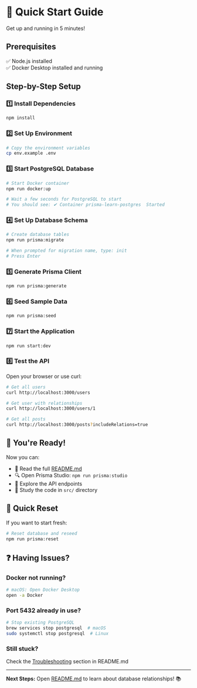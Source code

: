# 🚀 Quick Start Guide

Get up and running in 5 minutes!

## Prerequisites

✅ Node.js installed  
✅ Docker Desktop installed and running  

## Step-by-Step Setup

### 1️⃣ Install Dependencies
```bash
npm install
```

### 2️⃣ Set Up Environment
```bash
# Copy the environment variables
cp env.example .env
```

### 3️⃣ Start PostgreSQL Database
```bash
# Start Docker container
npm run docker:up

# Wait a few seconds for PostgreSQL to start
# You should see: ✔ Container prisma-learn-postgres  Started
```

### 4️⃣ Set Up Database Schema
```bash
# Create database tables
npm run prisma:migrate

# When prompted for migration name, type: init
# Press Enter
```

### 5️⃣ Generate Prisma Client
```bash
npm run prisma:generate
```

### 6️⃣ Seed Sample Data
```bash
npm run prisma:seed
```

### 7️⃣ Start the Application
```bash
npm run start:dev
```

### 8️⃣ Test the API

Open your browser or use curl:

```bash
# Get all users
curl http://localhost:3000/users

# Get user with relationships
curl http://localhost:3000/users/1

# Get all posts
curl http://localhost:3000/posts?includeRelations=true
```

## 🎉 You're Ready!

Now you can:
- 📖 Read the full [README.md](./README.md)
- 🔍 Open Prisma Studio: `npm run prisma:studio`
- 🧪 Explore the API endpoints
- 📝 Study the code in `src/` directory

## 🔄 Quick Reset

If you want to start fresh:

```bash
# Reset database and reseed
npm run prisma:reset
```

## ❓ Having Issues?

### Docker not running?
```bash
# macOS: Open Docker Desktop
open -a Docker
```

### Port 5432 already in use?
```bash
# Stop existing PostgreSQL
brew services stop postgresql  # macOS
sudo systemctl stop postgresql  # Linux
```

### Still stuck?
Check the [Troubleshooting](./README.md#-troubleshooting) section in README.md

---

**Next Steps:** Open [README.md](./README.md) to learn about database relationships! 📚

